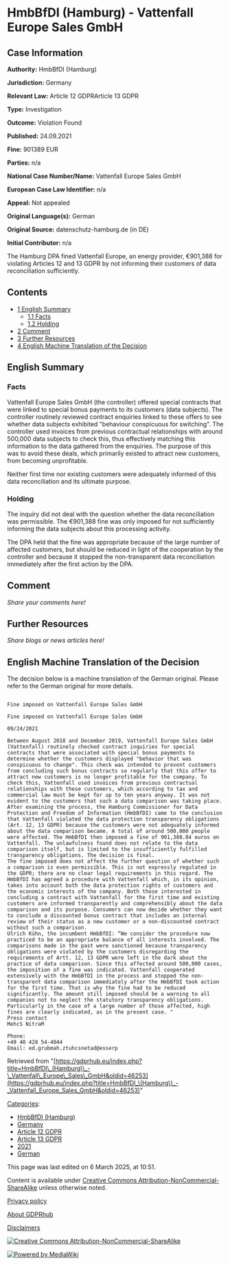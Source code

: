 # HmbBfDI (Hamburg) - Vattenfall Europe Sales GmbH

## Case Information

**Authority:** HmbBfDI (Hamburg)

**Jurisdiction:** Germany

**Relevant Law:** Article 12 GDPRArticle 13 GDPR

**Type:** Investigation

**Outcome:** Violation Found

**Published:** 24.09.2021

**Fine:** 901389 EUR

**Parties:** n/a

**National Case Number/Name:** Vattenfall Europe Sales GmbH

**European Case Law Identifier:** n/a

**Appeal:** Not appealed

**Original Language(s):** German

**Original Source:** datenschutz-hamburg.de (in DE)

**Initial Contributor:** n/a

The Hamburg DPA fined Vattenfall Europe, an energy provider, €901,388 for violating Articles 12 and 13 GDPR by not informing their customers of data reconciliation sufficiently.

## Contents

*   [1 English Summary](#English_Summary)
    *   [1.1 Facts](#Facts)
    *   [1.2 Holding](#Holding)
*   [2 Comment](#Comment)
*   [3 Further Resources](#Further_Resources)
*   [4 English Machine Translation of the Decision](#English_Machine_Translation_of_the_Decision)

## English Summary

### Facts

Vattenfall Europe Sales GmbH (the controller) offered special contracts that were linked to special bonus payments to its customers (data subjects). The controller routinely reviewed contract enquiries linked to these offers to see whether data subjects exhibited "behaviour conspicuous for switching". The controller used invoices from previous contractual relationships with around 500,000 data subjects to check this, thus effectively matching this information to the data gathered from the enquiries. The purpose of this was to avoid these deals, which primarily existed to attract new customers, from becoming unprofitable.

Neither first time nor existing customers were adequately informed of this data reconciliation and its ultimate purpose.

### Holding

The inquiry did not deal with the question whether the data reconciliation was permissible. The €901,388 fine was only imposed for not sufficiently informing the data subjects about this processing activity.

The DPA held that the fine was appropriate because of the large number of affected customers, but should be reduced in light of the cooperation by the controller and because it stopped the non-transparent data reconciliation immediately after the first action by the DPA.

## Comment

_Share your comments here!_

## Further Resources

_Share blogs or news articles here!_

## English Machine Translation of the Decision

The decision below is a machine translation of the German original. Please refer to the German original for more details.

```

Fine imposed on Vattenfall Europe Sales GmbH

Fine imposed on Vattenfall Europe Sales GmbH

09/24/2021

Between August 2018 and December 2019, Vattenfall Europe Sales GmbH (Vattenfall) routinely checked contract inquiries for special contracts that were associated with special bonus payments to determine whether the customers displayed "behavior that was conspicuous to change". This check was intended to prevent customers from concluding such bonus contracts so regularly that this offer to attract new customers is no longer profitable for the company. To check this, Vattenfall used invoices from previous contractual relationships with these customers, which according to tax and commercial law must be kept for up to ten years anyway. It was not evident to the customers that such a data comparison was taking place.
After examining the process, the Hamburg Commissioner for Data Protection and Freedom of Information (HmbBfDI) came to the conclusion that Vattenfall violated the data protection transparency obligations (Art. 12, 13 GDPR) because the customers were not adequately informed about the data comparison became. A total of around 500,000 people were affected. The HmbBfDI then imposed a fine of 901,388.84 euros on Vattenfall. The unlawfulness found does not relate to the data comparison itself, but is limited to the insufficiently fulfilled transparency obligations. The decision is final.
The fine imposed does not affect the further question of whether such a comparison is even permissible. This is not expressly regulated in the GDPR; there are no clear legal requirements in this regard. The HmbBfDI has agreed a procedure with Vattenfall which, in its opinion, takes into account both the data protection rights of customers and the economic interests of the company. Both those interested in concluding a contract with Vattenfall for the first time and existing customers are informed transparently and comprehensibly about the data comparison and its purpose. Consumers can now decide whether they want to conclude a discounted bonus contract that includes an internal review of their status as a new customer or a non-discounted contract without such a comparison.
Ulrich Kühn, the incumbent HmbBfDI: “We consider the procedure now practiced to be an appropriate balance of all interests involved. The comparisons made in the past were sanctioned because transparency obligations were violated by the customers disregarding the requirements of Artt. 12, 13 GDPR were left in the dark about the practice of data comparison. Since this affected around 500,000 cases, the imposition of a fine was indicated. Vattenfall cooperated extensively with the HmbBfDI in the process and stopped the non-transparent data comparison immediately after the HmbBfDI took action for the first time. That is why the fine had to be reduced significantly. The amount still imposed should be a warning to all companies not to neglect the statutory transparency obligations. Particularly in the case of a large number of those affected, high fines are clearly indicated, as in the present case. "
Press contact
MehcS NitraM

Phone:
+49 40 428 54-4044
Email: ed.grubmah.ztuhcsnetad@esserp

```

Retrieved from "[https://gdprhub.eu/index.php?title=HmbBfDI\_(Hamburg)\_-\_Vattenfall\_Europe\_Sales\_GmbH&oldid=46253](https://gdprhub.eu/index.php?title=HmbBfDI_\(Hamburg\)_-_Vattenfall_Europe_Sales_GmbH&oldid=46253)"

[Categories](/index.php?title=Special:Categories "Special:Categories"):

*   [HmbBfDI (Hamburg)](/index.php?title=Category:HmbBfDI_\(Hamburg\) "Category:HmbBfDI (Hamburg)")
*   [Germany](/index.php?title=Category:Germany "Category:Germany")
*   [Article 12 GDPR](/index.php?title=Category:Article_12_GDPR "Category:Article 12 GDPR")
*   [Article 13 GDPR](/index.php?title=Category:Article_13_GDPR "Category:Article 13 GDPR")
*   [2021](/index.php?title=Category:2021 "Category:2021")
*   [German](/index.php?title=Category:German "Category:German")

This page was last edited on 6 March 2025, at 10:51.

Content is available under [Creative Commons Attribution-NonCommercial-ShareAlike](https://creativecommons.org/licenses/by-nc-sa/4.0/) unless otherwise noted.

[Privacy policy](/index.php?title=GDPRhub:Privacy_policy)

[About GDPRhub](/index.php?title=GDPRhub:About)

[Disclaimers](/index.php?title=GDPRhub:General_disclaimer)

[![Creative Commons Attribution-NonCommercial-ShareAlike](/resources/assets/licenses/cc-by-nc-sa.png)](https://creativecommons.org/licenses/by-nc-sa/4.0/)

[![Powered by MediaWiki](/resources/assets/poweredby_mediawiki_88x31.png)](https://www.mediawiki.org/)